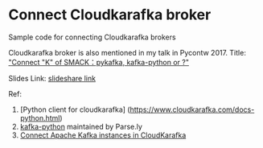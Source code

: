 # Connect Cloudkarafka broker

Sample code for connecting Cloudkarafka brokers 


Cloudkarafka broker is also mentioned in my talk in Pycontw 2017\. Title: ["Connect "K" of SMACK：pykafka, kafka-python or ?"](https://tw.pycon.org/2017/en-us/events/talk/323492357779488854/)

Slides Link:
 [slideshare link](https://www.slideshare.net/sucitw/connect-k-of-smackpykafka-kafkapython-or)

Ref:

1. [Python client for cloudkarafka] (https://www.cloudkarafka.com/docs-python.html)
2. [kafka-python](https://github.com/dpkp/kafka-python) maintained by Parse.ly
3. [Connect Apache Kafka instances in CloudKarafka](https://medium.com/@suci/connect-apache-kafka-instances-in-cloudkarafka-14e0dc85e734)